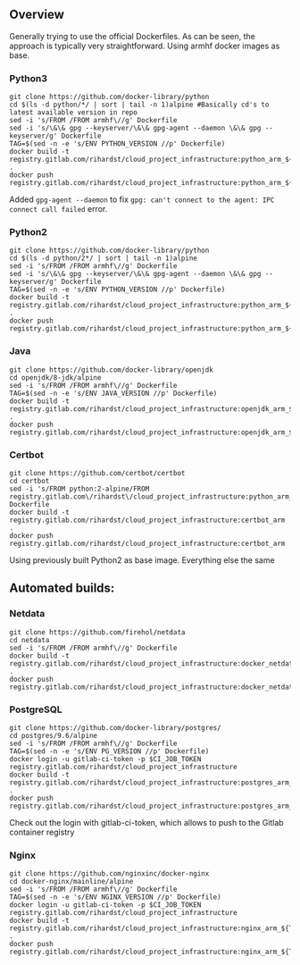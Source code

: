## Overview
Generally trying to use the official Dockerfiles. As can be seen, the approach is typically very straightforward. Using armhf docker images as base.



### Python3
```
git clone https://github.com/docker-library/python
cd $(ls -d python/*/ | sort | tail -n 1)alpine #Basically cd's to latest available version in repo
sed -i 's/FROM /FROM armhf\//g' Dockerfile
sed -i 's/\&\& gpg --keyserver/\&\& gpg-agent --daemon \&\& gpg --keyserver/g' Dockerfile
TAG=$(sed -n -e 's/ENV PYTHON_VERSION //p' Dockerfile)
docker build -t registry.gitlab.com/rihardst/cloud_project_infrastructure:python_arm_${TAG} .
docker push registry.gitlab.com/rihardst/cloud_project_infrastructure:python_arm_${TAG}
```
Added `gpg-agent --daemon` to fix `gpg: can't connect to the agent: IPC connect call failed` error.


### Python2
```
git clone https://github.com/docker-library/python
cd $(ls -d python/2*/ | sort | tail -n 1)alpine
sed -i 's/FROM /FROM armhf\//g' Dockerfile
sed -i 's/\&\& gpg --keyserver/\&\& gpg-agent --daemon \&\& gpg --keyserver/g' Dockerfile
TAG=$(sed -n -e 's/ENV PYTHON_VERSION //p' Dockerfile)
docker build -t registry.gitlab.com/rihardst/cloud_project_infrastructure:python_arm_${TAG} .
docker push registry.gitlab.com/rihardst/cloud_project_infrastructure:python_arm_${TAG}
```

### Java
```
git clone https://github.com/docker-library/openjdk
cd openjdk/8-jdk/alpine
sed -i 's/FROM /FROM armhf\//g' Dockerfile
TAG=$(sed -n -e 's/ENV JAVA_VERSION //p' Dockerfile)
docker build -t registry.gitlab.com/rihardst/cloud_project_infrastructure:openjdk_arm_${TAG} .
docker push registry.gitlab.com/rihardst/cloud_project_infrastructure:openjdk_arm_${TAG}
```

### Certbot
```
git clone https://github.com/certbot/certbot
cd certbot
sed -i 's/FROM python:2-alpine/FROM registry.gitlab.com\/rihardst\/cloud_project_infrastructure:python_arm_latest2/g' Dockerfile
docker build -t registry.gitlab.com/rihardst/cloud_project_infrastructure:certbot_arm .
docker push registry.gitlab.com/rihardst/cloud_project_infrastructure:certbot_arm
```
Using previously built Python2 as base image. Everything else the same


## Automated builds:
### Netdata
```
git clone https://github.com/firehol/netdata
cd netdata
sed -i 's/FROM /FROM armhf\//g' Dockerfile
docker build -t registry.gitlab.com/rihardst/cloud_project_infrastructure:docker_netdata_arm .
docker push registry.gitlab.com/rihardst/cloud_project_infrastructure:docker_netdata_arm
```

### PostgreSQL
```
git clone https://github.com/docker-library/postgres/
cd postgres/9.6/alpine
sed -i 's/FROM /FROM armhf\//g' Dockerfile
TAG=$(sed -n -e 's/ENV PG_VERSION //p' Dockerfile)
docker login -u gitlab-ci-token -p $CI_JOB_TOKEN registry.gitlab.com/rihardst/cloud_project_infrastructure
docker build -t registry.gitlab.com/rihardst/cloud_project_infrastructure:postgres_arm_${TAG} .
docker push registry.gitlab.com/rihardst/cloud_project_infrastructure:postgres_arm_${TAG}
```
Check out the login with gitlab-ci-token, which allows to push to the Gitlab container registry

### Nginx
```
git clone https://github.com/nginxinc/docker-nginx
cd docker-nginx/mainline/alpine
sed -i 's/FROM /FROM armhf\//g' Dockerfile
TAG=$(sed -n -e 's/ENV NGINX_VERSION //p' Dockerfile)
docker login -u gitlab-ci-token -p $CI_JOB_TOKEN registry.gitlab.com/rihardst/cloud_project_infrastructure
docker build -t registry.gitlab.com/rihardst/cloud_project_infrastructure:nginx_arm_${TAG} .
docker push registry.gitlab.com/rihardst/cloud_project_infrastructure:nginx_arm_${TAG}
```